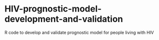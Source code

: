 # HIV-prognostic-model-development-and-validation
R code to develop and validate prognostic model for people living with HIV
